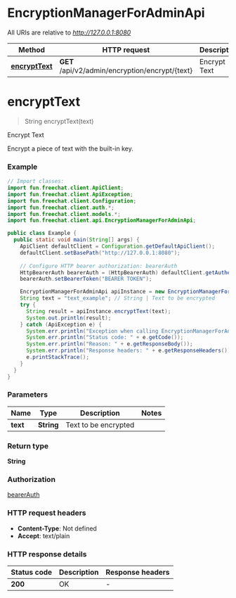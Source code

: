 # EncryptionManagerForAdminApi

All URIs are relative to *http://127.0.0.1:8080*

| Method | HTTP request | Description |
|------------- | ------------- | -------------|
| [**encryptText**](EncryptionManagerForAdminApi.md#encryptText) | **GET** /api/v2/admin/encryption/encrypt/{text} | Encrypt Text |


<a id="encryptText"></a>
# **encryptText**
> String encryptText(text)

Encrypt Text

Encrypt a piece of text with the built-in key.

### Example
```java
// Import classes:
import fun.freechat.client.ApiClient;
import fun.freechat.client.ApiException;
import fun.freechat.client.Configuration;
import fun.freechat.client.auth.*;
import fun.freechat.client.models.*;
import fun.freechat.client.api.EncryptionManagerForAdminApi;

public class Example {
  public static void main(String[] args) {
    ApiClient defaultClient = Configuration.getDefaultApiClient();
    defaultClient.setBasePath("http://127.0.0.1:8080");
    
    // Configure HTTP bearer authorization: bearerAuth
    HttpBearerAuth bearerAuth = (HttpBearerAuth) defaultClient.getAuthentication("bearerAuth");
    bearerAuth.setBearerToken("BEARER TOKEN");

    EncryptionManagerForAdminApi apiInstance = new EncryptionManagerForAdminApi(defaultClient);
    String text = "text_example"; // String | Text to be encrypted
    try {
      String result = apiInstance.encryptText(text);
      System.out.println(result);
    } catch (ApiException e) {
      System.err.println("Exception when calling EncryptionManagerForAdminApi#encryptText");
      System.err.println("Status code: " + e.getCode());
      System.err.println("Reason: " + e.getResponseBody());
      System.err.println("Response headers: " + e.getResponseHeaders());
      e.printStackTrace();
    }
  }
}
```

### Parameters

| Name | Type | Description  | Notes |
|------------- | ------------- | ------------- | -------------|
| **text** | **String**| Text to be encrypted | |

### Return type

**String**

### Authorization

[bearerAuth](../README.md#bearerAuth)

### HTTP request headers

 - **Content-Type**: Not defined
 - **Accept**: text/plain

### HTTP response details
| Status code | Description | Response headers |
|-------------|-------------|------------------|
| **200** | OK |  -  |

